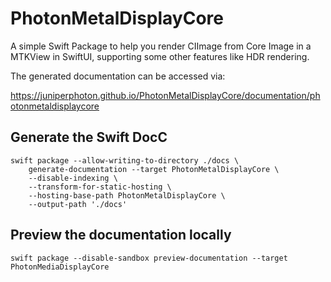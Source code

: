 # PhotonMetalDisplayCore

A simple Swift Package to help you render CIImage from Core Image in a MTKView in SwiftUI, supporting some other features like HDR rendering.

The generated documentation can be accessed via:

https://juniperphoton.github.io/PhotonMetalDisplayCore/documentation/photonmetaldisplaycore

## Generate the Swift DocC

```
swift package --allow-writing-to-directory ./docs \
    generate-documentation --target PhotonMetalDisplayCore \
    --disable-indexing \
    --transform-for-static-hosting \
    --hosting-base-path PhotonMetalDisplayCore \
    --output-path './docs'
```

## Preview the documentation locally

```
swift package --disable-sandbox preview-documentation --target PhotonMediaDisplayCore
```
